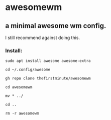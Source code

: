 # awesomewm
## a minimal awesome wm config.

I still recommend against doing this.

### Install:
```
sudo apt install awesome awesome-extra
```
```
cd ~/.config/awesome
```
```
gh repo clone thefirstminute/awesomewm
```
```
cd awesomewm
```
```
mv * ../
```
```
cd ..
```
```
rm -r awesomewm
```
